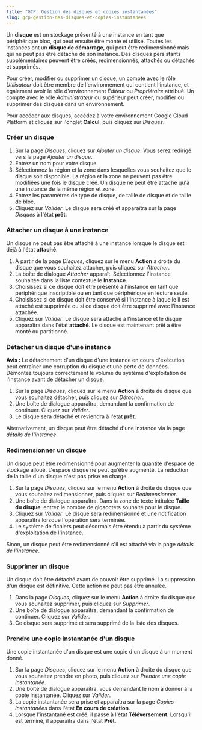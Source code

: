 ```yaml
---
title: "GCP: Gestion des disques et copies instantanées"
slug: gcp-gestion-des-disques-et-copies-instantanees
---
```



Un **disque** est un stockage présenté à une instance en tant que périphérique bloc, qui peut ensuite être monté et utilisé. Toutes les instances ont un **disque de démarrage**, qui peut être redimensionné mais qui ne peut pas être détaché de son instance. Des disques persistants supplémentaires peuvent être créés, redimensionnés, attachés ou détachés et supprimés.

Pour créer, modifier ou supprimer un disque, un compte avec le rôle *Utilisateur* doit être membre de l'environnement qui contient l'instance, et également avoir le rôle d'environnement *Éditeur* ou *Propriétaire* attribué. Un compte avec le rôle *Administrateur* ou supérieur peut créer, modifier ou supprimer des disques dans un environnement.

Pour accéder aux disques, accédez à votre environnement Google Cloud Platform et cliquez sur l'onglet **Calcul**, puis cliquez sur *Disques*.

### Créer un disque

1. Sur la page *Disques*, cliquez sur *Ajouter un disque*. Vous serez redirigé vers la page *Ajouter un disque*.
1. Entrez un nom pour votre disque.
1. Sélectionnez la région et la zone dans lesquelles vous souhaitez que le disque soit disponible. La région et la zone ne peuvent pas être modifiées une fois le disque créé. Un disque ne peut être attaché qu'à une instance de la même région et zone.
1. Entrez les paramètres de type de disque, de taille de disque et de taille de bloc.
1. Cliquez sur *Valider*. Le disque sera créé et apparaîtra sur la page *Disques* à l'état **prêt**.

### Attacher un disque à une instance

Un disque ne peut pas être attaché à une instance lorsque le disque est déjà à l'état **attaché**.

1. À partir de la page *Disques*, cliquez sur le menu **Action** à droite du disque que vous souhaitez attacher, puis cliquez sur *Attacher*.
1. La boîte de dialogue *Attacher* apparaît. Sélectionnez l'instance souhaitée dans la liste contextuelle **Instance**.
1. Choisissez si ce disque doit être présenté à l'instance en tant que périphérique inscriptible ou en tant que périphérique en lecture seule.
1. Choisissez si ce disque doit être conservé si l'instance à laquelle il est attaché est supprimée ou si ce disque doit être supprimé avec l'instance attachée.
1. Cliquez sur *Valider*. Le disque sera attaché à l'instance et le disque apparaîtra dans l'état **attaché**. Le disque est maintenant prêt à être monté ou partitionné.

### Détacher un disque d'une instance

**Avis :** Le détachement d'un disque d'une instance en cours d'exécution peut entraîner une corruption du disque et une perte de données. Démontez toujours correctement le volume du système d'exploitation de l'instance avant de détacher un disque.

1. Sur la page *Disques*, cliquez sur le menu **Action** à droite du disque que vous souhaitez détacher, puis cliquez sur *Détacher*.
1. Une boîte de dialogue apparaîtra, demandant la confirmation de continuer. Cliquez sur *Valider*.
1. Le disque sera détaché et reviendra à l'état **prêt**.

Alternativement, un disque peut être détaché d'une instance via la page *détails de l'instance*.

### Redimensionner un disque

Un disque peut être redimensionné pour augmenter la quantité d'espace de stockage alloué. L'espace disque ne peut qu'être augmenté. La réduction de la taille d'un disque n'est pas prise en charge.

1. Sur la page *Disques*, cliquez sur le menu **Action** à droite du disque que vous souhaitez redimensionner, puis cliquez sur *Redimensionner*.
1. Une boîte de dialogue apparaîtra. Dans la zone de texte intitulée **Taille du disque**, entrez le nombre de gigaoctets souhaité pour le disque.
1. Cliquez sur *Valider*. Le disque sera redimensionné et une notification apparaîtra lorsque l'opération sera terminée.
1. Le système de fichiers peut désormais être étendu à partir du système d'exploitation de l'instance.

Sinon, un disque peut être redimensionné s'il est attaché via la page *détails de l'instance*.

### Supprimer un disque

Un disque doit être détaché avant de pouvoir être supprimé. La suppression d'un disque est définitive. Cette action ne peut pas être annulée.

1. Dans la page *Disques*, cliquez sur le menu **Action** à droite du disque que vous souhaitez supprimer, puis cliquez sur *Supprimer*.
1. Une boîte de dialogue apparaîtra, demandant la confirmation de continuer. Cliquez sur *Valider*.
1. Ce disque sera supprimé et sera supprimé de la liste des disques.

### Prendre une copie instantanée d'un disque

Une copie instantanée d'un disque est une copie d'un disque à un moment donné.

1. Sur la page *Disques*, cliquez sur le menu **Action** à droite du disque que vous souhaitez prendre en photo, puis cliquez sur *Prendre une copie instantanée*.
1. Une boîte de dialogue apparaîtra, vous demandant le nom à donner à la copie instantanée. Cliquez sur *Valider*.
1. La copie instantanée sera prise et apparaîtra sur la page *Copies instantanées* dans l'état **En cours de création**.
1. Lorsque l'instantané est créé, il passe à l'état **Téléversement**. Lorsqu'il est terminé, il apparaîtra dans l'état **Prêt**.
